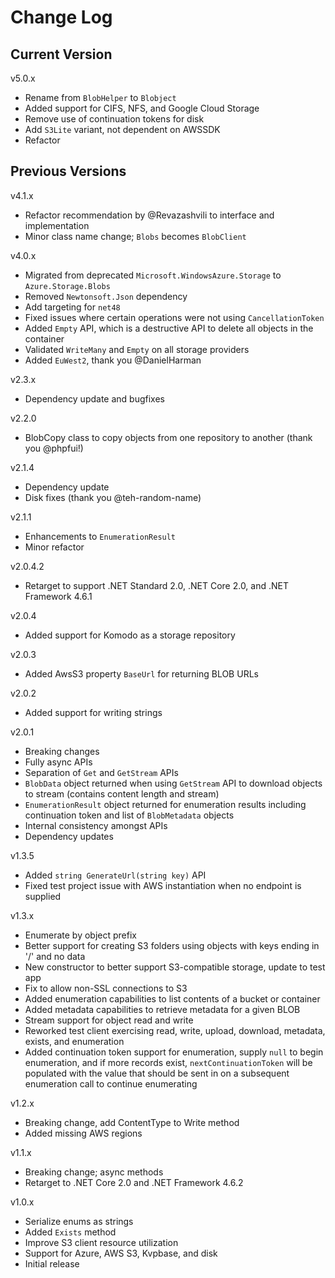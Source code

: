 # Change Log

## Current Version

v5.0.x

- Rename from `BlobHelper` to `Blobject`
- Added support for CIFS, NFS, and Google Cloud Storage
- Remove use of continuation tokens for disk
- Add `S3Lite` variant, not dependent on AWSSDK
- Refactor

## Previous Versions

v4.1.x

- Refactor recommendation by @Revazashvili to interface and implementation
- Minor class name change; `Blobs` becomes `BlobClient`

v4.0.x

- Migrated from deprecated `Microsoft.WindowsAzure.Storage` to `Azure.Storage.Blobs`
- Removed `Newtonsoft.Json` dependency
- Add targeting for `net48`
- Fixed issues where certain operations were not using `CancellationToken`
- Added `Empty` API, which is a destructive API to delete all objects in the container
- Validated `WriteMany` and `Empty` on all storage providers
- Added `EuWest2`, thank you @DanielHarman

v2.3.x

- Dependency update and bugfixes

v2.2.0

- BlobCopy class to copy objects from one repository to another (thank you @phpfui!)

v2.1.4

- Dependency update
- Disk fixes (thank you @teh-random-name)

v2.1.1

- Enhancements to `EnumerationResult`
- Minor refactor

v2.0.4.2

- Retarget to support .NET Standard 2.0, .NET Core 2.0, and .NET Framework 4.6.1

v2.0.4

- Added support for Komodo as a storage repository

v2.0.3

- Added AwsS3 property `BaseUrl` for returning BLOB URLs

v2.0.2

- Added support for writing strings

v2.0.1

- Breaking changes
- Fully async APIs
- Separation of `Get` and `GetStream` APIs
- `BlobData` object returned when using `GetStream` API to download objects to stream (contains content length and stream)
- `EnumerationResult` object returned for enumeration results including continuation token and list of `BlobMetadata` objects
- Internal consistency amongst APIs
- Dependency updates

v1.3.5

- Added `string GenerateUrl(string key)` API
- Fixed test project issue with AWS instantiation when no endpoint is supplied

v1.3.x

- Enumerate by object prefix
- Better support for creating S3 folders using objects with keys ending in '/' and no data
- New constructor to better support S3-compatible storage, update to test app
- Fix to allow non-SSL connections to S3
- Added enumeration capabilities to list contents of a bucket or container
- Added metadata capabilities to retrieve metadata for a given BLOB
- Stream support for object read and write
- Reworked test client exercising read, write, upload, download, metadata, exists, and enumeration
- Added continuation token support for enumeration, supply `null` to begin enumeration, and if more records exist, `nextContinuationToken` will be populated with the value that should be sent in on a subsequent enumeration call to continue enumerating

v1.2.x

- Breaking change, add ContentType to Write method
- Added missing AWS regions

v1.1.x

- Breaking change; async methods
- Retarget to .NET Core 2.0 and .NET Framework 4.6.2

v1.0.x

- Serialize enums as strings
- Added `Exists` method
- Improve S3 client resource utilization
- Support for Azure, AWS S3, Kvpbase, and disk
- Initial release
